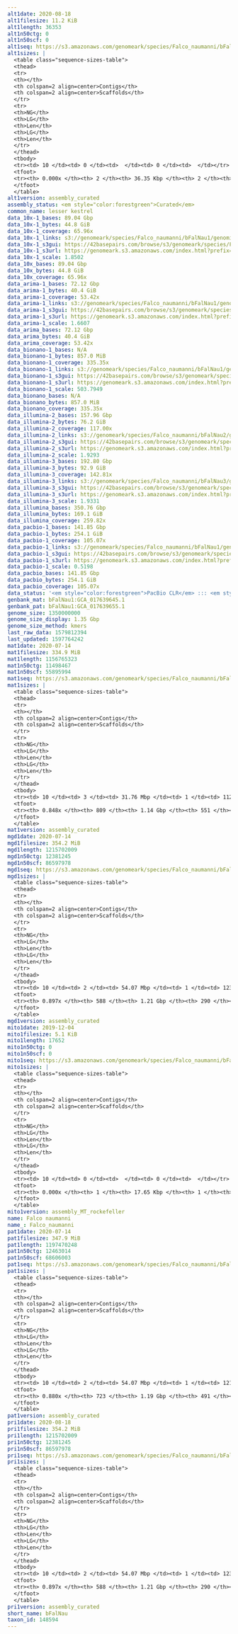 ```yaml
---
alt1date: 2020-08-18
alt1filesize: 11.2 KiB
alt1length: 36353
alt1n50ctg: 0
alt1n50scf: 0
alt1seq: https://s3.amazonaws.com/genomeark/species/Falco_naumanni/bFalNau1/assembly_curated/bFalNau1.alt.cur.20200818.fasta.gz
alt1sizes: |
  <table class="sequence-sizes-table">
  <thead>
  <tr>
  <th></th>
  <th colspan=2 align=center>Contigs</th>
  <th colspan=2 align=center>Scaffolds</th>
  </tr>
  <tr>
  <th>NG</th>
  <th>LG</th>
  <th>Len</th>
  <th>LG</th>
  <th>Len</th>
  </tr>
  </thead>
  <tbody>
  <tr><td> 10 </td><td> 0 </td><td>  </td><td> 0 </td><td>  </td></tr>  <tr><td> 20 </td><td> 0 </td><td>  </td><td> 0 </td><td>  </td></tr>  <tr><td> 30 </td><td> 0 </td><td>  </td><td> 0 </td><td>  </td></tr>  <tr><td> 40 </td><td> 0 </td><td>  </td><td> 0 </td><td>  </td></tr>  <tr style="background-color:#cccccc;"><td> 50 </td><td> 0 </td><td>  </td><td> 0 </td><td>  </td></tr>  <tr><td> 60 </td><td> 0 </td><td>  </td><td> 0 </td><td>  </td></tr>  <tr><td> 70 </td><td> 0 </td><td>  </td><td> 0 </td><td>  </td></tr>  <tr><td> 80 </td><td> 0 </td><td>  </td><td> 0 </td><td>  </td></tr>  <tr><td> 90 </td><td> 0 </td><td>  </td><td> 0 </td><td>  </td></tr>  <tr><td> 100 </td><td> 0 </td><td>  </td><td> 0 </td><td>  </td></tr>  </tbody>
  <tfoot>
  <tr><th> 0.000x </th><th> 2 </th><th> 36.35 Kbp </th><th> 2 </th><th> 36.35 Kbp </th></tr>
  </tfoot>
  </table>
alt1version: assembly_curated
assembly_status: <em style="color:forestgreen">Curated</em>
common_name: lesser kestrel
data_10x-1_bases: 89.04 Gbp
data_10x-1_bytes: 44.8 GiB
data_10x-1_coverage: 65.96x
data_10x-1_links: s3://genomeark/species/Falco_naumanni/bFalNau1/genomic_data/10x/<br>
data_10x-1_s3gui: https://42basepairs.com/browse/s3/genomeark/species/Falco_naumanni/bFalNau1/genomic_data/10x/
data_10x-1_s3url: https://genomeark.s3.amazonaws.com/index.html?prefix=species/Falco_naumanni/bFalNau1/genomic_data/10x/
data_10x-1_scale: 1.8502
data_10x_bases: 89.04 Gbp
data_10x_bytes: 44.8 GiB
data_10x_coverage: 65.96x
data_arima-1_bases: 72.12 Gbp
data_arima-1_bytes: 40.4 GiB
data_arima-1_coverage: 53.42x
data_arima-1_links: s3://genomeark/species/Falco_naumanni/bFalNau1/genomic_data/arima/<br>
data_arima-1_s3gui: https://42basepairs.com/browse/s3/genomeark/species/Falco_naumanni/bFalNau1/genomic_data/arima/
data_arima-1_s3url: https://genomeark.s3.amazonaws.com/index.html?prefix=species/Falco_naumanni/bFalNau1/genomic_data/arima/
data_arima-1_scale: 1.6607
data_arima_bases: 72.12 Gbp
data_arima_bytes: 40.4 GiB
data_arima_coverage: 53.42x
data_bionano-1_bases: N/A
data_bionano-1_bytes: 857.0 MiB
data_bionano-1_coverage: 335.35x
data_bionano-1_links: s3://genomeark/species/Falco_naumanni/bFalNau1/genomic_data/bionano/<br>
data_bionano-1_s3gui: https://42basepairs.com/browse/s3/genomeark/species/Falco_naumanni/bFalNau1/genomic_data/bionano/
data_bionano-1_s3url: https://genomeark.s3.amazonaws.com/index.html?prefix=species/Falco_naumanni/bFalNau1/genomic_data/bionano/
data_bionano-1_scale: 503.7949
data_bionano_bases: N/A
data_bionano_bytes: 857.0 MiB
data_bionano_coverage: 335.35x
data_illumina-2_bases: 157.96 Gbp
data_illumina-2_bytes: 76.2 GiB
data_illumina-2_coverage: 117.00x
data_illumina-2_links: s3://genomeark/species/Falco_naumanni/bFalNau2/genomic_data/illumina/<br>
data_illumina-2_s3gui: https://42basepairs.com/browse/s3/genomeark/species/Falco_naumanni/bFalNau2/genomic_data/illumina/
data_illumina-2_s3url: https://genomeark.s3.amazonaws.com/index.html?prefix=species/Falco_naumanni/bFalNau2/genomic_data/illumina/
data_illumina-2_scale: 1.9293
data_illumina-3_bases: 192.80 Gbp
data_illumina-3_bytes: 92.9 GiB
data_illumina-3_coverage: 142.81x
data_illumina-3_links: s3://genomeark/species/Falco_naumanni/bFalNau3/genomic_data/illumina/<br>
data_illumina-3_s3gui: https://42basepairs.com/browse/s3/genomeark/species/Falco_naumanni/bFalNau3/genomic_data/illumina/
data_illumina-3_s3url: https://genomeark.s3.amazonaws.com/index.html?prefix=species/Falco_naumanni/bFalNau3/genomic_data/illumina/
data_illumina-3_scale: 1.9331
data_illumina_bases: 350.76 Gbp
data_illumina_bytes: 169.1 GiB
data_illumina_coverage: 259.82x
data_pacbio-1_bases: 141.85 Gbp
data_pacbio-1_bytes: 254.1 GiB
data_pacbio-1_coverage: 105.07x
data_pacbio-1_links: s3://genomeark/species/Falco_naumanni/bFalNau1/genomic_data/pacbio/<br>
data_pacbio-1_s3gui: https://42basepairs.com/browse/s3/genomeark/species/Falco_naumanni/bFalNau1/genomic_data/pacbio/
data_pacbio-1_s3url: https://genomeark.s3.amazonaws.com/index.html?prefix=species/Falco_naumanni/bFalNau1/genomic_data/pacbio/
data_pacbio-1_scale: 0.5198
data_pacbio_bases: 141.85 Gbp
data_pacbio_bytes: 254.1 GiB
data_pacbio_coverage: 105.07x
data_status: '<em style="color:forestgreen">PacBio CLR</em> ::: <em style="color:forestgreen">10x</em> ::: <em style="color:forestgreen">Arima</em> ::: <em style="color:forestgreen">Illumina</em>'
genbank_mat: bFalNau1:GCA_017639645.1
genbank_pat: bFalNau1:GCA_017639655.1
genome_size: 1350000000
genome_size_display: 1.35 Gbp
genome_size_method: kmers
last_raw_data: 1579812394
last_updated: 1597764242
mat1date: 2020-07-14
mat1filesize: 334.9 MiB
mat1length: 1156765323
mat1n50ctg: 11498467
mat1n50scf: 55895994
mat1seq: https://s3.amazonaws.com/genomeark/species/Falco_naumanni/bFalNau1/assembly_curated/bFalNau1.mat.decon.20200714.fasta.gz
mat1sizes: |
  <table class="sequence-sizes-table">
  <thead>
  <tr>
  <th></th>
  <th colspan=2 align=center>Contigs</th>
  <th colspan=2 align=center>Scaffolds</th>
  </tr>
  <tr>
  <th>NG</th>
  <th>LG</th>
  <th>Len</th>
  <th>LG</th>
  <th>Len</th>
  </tr>
  </thead>
  <tbody>
  <tr><td> 10 </td><td> 3 </td><td> 31.76 Mbp </td><td> 1 </td><td> 112.42 Mbp </td></tr>  <tr><td> 20 </td><td> 7 </td><td> 26.57 Mbp </td><td> 2 </td><td> 87.23 Mbp </td></tr>  <tr><td> 30 </td><td> 14 </td><td> 20.73 Mbp </td><td> 4 </td><td> 73.02 Mbp </td></tr>  <tr><td> 40 </td><td> 21 </td><td> 16.51 Mbp </td><td> 6 </td><td> 65.16 Mbp </td></tr>  <tr style="background-color:#cccccc;"><td> 50 </td><td> 31 </td><td style="background-color:#88ff88;"> 11.50 Mbp </td><td> 8 </td><td style="background-color:#88ff88;"> 55.90 Mbp </td></tr>  <tr><td> 60 </td><td> 46 </td><td> 7.95 Mbp </td><td> 11 </td><td> 35.70 Mbp </td></tr>  <tr><td> 70 </td><td> 67 </td><td> 5.21 Mbp </td><td> 15 </td><td> 24.35 Mbp </td></tr>  <tr><td> 80 </td><td> 111 </td><td> 1.27 Mbp </td><td> 26 </td><td> 6.08 Mbp </td></tr>  <tr><td> 90 </td><td> 0 </td><td>  </td><td> 0 </td><td>  </td></tr>  <tr><td> 100 </td><td> 0 </td><td>  </td><td> 0 </td><td>  </td></tr>  </tbody>
  <tfoot>
  <tr><th> 0.848x </th><th> 809 </th><th> 1.14 Gbp </th><th> 551 </th><th> 1.16 Gbp </th></tr>
  </tfoot>
  </table>
mat1version: assembly_curated
mgd1date: 2020-07-14
mgd1filesize: 354.2 MiB
mgd1length: 1215702009
mgd1n50ctg: 12381245
mgd1n50scf: 86597978
mgd1seq: https://s3.amazonaws.com/genomeark/species/Falco_naumanni/bFalNau1/assembly_curated/bFalNau1.pat.W.cur.20200714.fasta.gz
mgd1sizes: |
  <table class="sequence-sizes-table">
  <thead>
  <tr>
  <th></th>
  <th colspan=2 align=center>Contigs</th>
  <th colspan=2 align=center>Scaffolds</th>
  </tr>
  <tr>
  <th>NG</th>
  <th>LG</th>
  <th>Len</th>
  <th>LG</th>
  <th>Len</th>
  </tr>
  </thead>
  <tbody>
  <tr><td> 10 </td><td> 2 </td><td> 54.07 Mbp </td><td> 1 </td><td> 123.27 Mbp </td></tr>  <tr><td> 20 </td><td> 6 </td><td> 23.92 Mbp </td><td> 2 </td><td> 121.31 Mbp </td></tr>  <tr><td> 30 </td><td> 12 </td><td> 20.49 Mbp </td><td> 3 </td><td> 113.49 Mbp </td></tr>  <tr><td> 40 </td><td> 19 </td><td> 16.20 Mbp </td><td> 4 </td><td> 92.80 Mbp </td></tr>  <tr style="background-color:#cccccc;"><td> 50 </td><td> 29 </td><td style="background-color:#88ff88;"> 12.38 Mbp </td><td> 6 </td><td style="background-color:#88ff88;"> 86.60 Mbp </td></tr>  <tr><td> 60 </td><td> 41 </td><td> 9.70 Mbp </td><td> 7 </td><td> 72.77 Mbp </td></tr>  <tr><td> 70 </td><td> 59 </td><td> 5.90 Mbp </td><td> 9 </td><td> 53.80 Mbp </td></tr>  <tr><td> 80 </td><td> 90 </td><td> 3.09 Mbp </td><td> 13 </td><td> 30.44 Mbp </td></tr>  <tr><td> 90 </td><td> 0 </td><td>  </td><td> 221 </td><td> 22.28 Kbp </td></tr>  <tr><td> 100 </td><td> 0 </td><td>  </td><td> 0 </td><td>  </td></tr>  </tbody>
  <tfoot>
  <tr><th> 0.897x </th><th> 588 </th><th> 1.21 Gbp </th><th> 290 </th><th> 1.22 Gbp </th></tr>
  </tfoot>
  </table>
mgd1version: assembly_curated
mito1date: 2019-12-04
mito1filesize: 5.1 KiB
mito1length: 17652
mito1n50ctg: 0
mito1n50scf: 0
mito1seq: https://s3.amazonaws.com/genomeark/species/Falco_naumanni/bFalNau1/assembly_MT_rockefeller/bFalNau1.MT.20191204.fasta.gz
mito1sizes: |
  <table class="sequence-sizes-table">
  <thead>
  <tr>
  <th></th>
  <th colspan=2 align=center>Contigs</th>
  <th colspan=2 align=center>Scaffolds</th>
  </tr>
  <tr>
  <th>NG</th>
  <th>LG</th>
  <th>Len</th>
  <th>LG</th>
  <th>Len</th>
  </tr>
  </thead>
  <tbody>
  <tr><td> 10 </td><td> 0 </td><td>  </td><td> 0 </td><td>  </td></tr>  <tr><td> 20 </td><td> 0 </td><td>  </td><td> 0 </td><td>  </td></tr>  <tr><td> 30 </td><td> 0 </td><td>  </td><td> 0 </td><td>  </td></tr>  <tr><td> 40 </td><td> 0 </td><td>  </td><td> 0 </td><td>  </td></tr>  <tr style="background-color:#cccccc;"><td> 50 </td><td> 0 </td><td style="background-color:#ff8888;">  </td><td> 0 </td><td style="background-color:#ff8888;">  </td></tr>  <tr><td> 60 </td><td> 0 </td><td>  </td><td> 0 </td><td>  </td></tr>  <tr><td> 70 </td><td> 0 </td><td>  </td><td> 0 </td><td>  </td></tr>  <tr><td> 80 </td><td> 0 </td><td>  </td><td> 0 </td><td>  </td></tr>  <tr><td> 90 </td><td> 0 </td><td>  </td><td> 0 </td><td>  </td></tr>  <tr><td> 100 </td><td> 0 </td><td>  </td><td> 0 </td><td>  </td></tr>  </tbody>
  <tfoot>
  <tr><th> 0.000x </th><th> 1 </th><th> 17.65 Kbp </th><th> 1 </th><th> 17.65 Kbp </th></tr>
  </tfoot>
  </table>
mito1version: assembly_MT_rockefeller
name: Falco naumanni
name_: Falco_naumanni
pat1date: 2020-07-14
pat1filesize: 347.9 MiB
pat1length: 1197470248
pat1n50ctg: 12463014
pat1n50scf: 68606003
pat1seq: https://s3.amazonaws.com/genomeark/species/Falco_naumanni/bFalNau1/assembly_curated/bFalNau1.pat.decon.20200714.fasta.gz
pat1sizes: |
  <table class="sequence-sizes-table">
  <thead>
  <tr>
  <th></th>
  <th colspan=2 align=center>Contigs</th>
  <th colspan=2 align=center>Scaffolds</th>
  </tr>
  <tr>
  <th>NG</th>
  <th>LG</th>
  <th>Len</th>
  <th>LG</th>
  <th>Len</th>
  </tr>
  </thead>
  <tbody>
  <tr><td> 10 </td><td> 2 </td><td> 54.07 Mbp </td><td> 1 </td><td> 121.25 Mbp </td></tr>  <tr><td> 20 </td><td> 6 </td><td> 23.92 Mbp </td><td> 2 </td><td> 112.11 Mbp </td></tr>  <tr><td> 30 </td><td> 12 </td><td> 20.49 Mbp </td><td> 3 </td><td> 87.93 Mbp </td></tr>  <tr><td> 40 </td><td> 19 </td><td> 16.20 Mbp </td><td> 5 </td><td> 74.68 Mbp </td></tr>  <tr style="background-color:#cccccc;"><td> 50 </td><td> 29 </td><td style="background-color:#88ff88;"> 12.46 Mbp </td><td> 7 </td><td style="background-color:#88ff88;"> 68.61 Mbp </td></tr>  <tr><td> 60 </td><td> 41 </td><td> 9.70 Mbp </td><td> 9 </td><td> 52.54 Mbp </td></tr>  <tr><td> 70 </td><td> 58 </td><td> 6.22 Mbp </td><td> 12 </td><td> 33.98 Mbp </td></tr>  <tr><td> 80 </td><td> 90 </td><td> 2.70 Mbp </td><td> 17 </td><td> 19.50 Mbp </td></tr>  <tr><td> 90 </td><td> 0 </td><td>  </td><td> 0 </td><td>  </td></tr>  <tr><td> 100 </td><td> 0 </td><td>  </td><td> 0 </td><td>  </td></tr>  </tbody>
  <tfoot>
  <tr><th> 0.880x </th><th> 723 </th><th> 1.19 Gbp </th><th> 491 </th><th> 1.20 Gbp </th></tr>
  </tfoot>
  </table>
pat1version: assembly_curated
pri1date: 2020-08-18
pri1filesize: 354.2 MiB
pri1length: 1215702009
pri1n50ctg: 12381245
pri1n50scf: 86597978
pri1seq: https://s3.amazonaws.com/genomeark/species/Falco_naumanni/bFalNau1/assembly_curated/bFalNau1.pri.cur.20200818.fasta.gz
pri1sizes: |
  <table class="sequence-sizes-table">
  <thead>
  <tr>
  <th></th>
  <th colspan=2 align=center>Contigs</th>
  <th colspan=2 align=center>Scaffolds</th>
  </tr>
  <tr>
  <th>NG</th>
  <th>LG</th>
  <th>Len</th>
  <th>LG</th>
  <th>Len</th>
  </tr>
  </thead>
  <tbody>
  <tr><td> 10 </td><td> 2 </td><td> 54.07 Mbp </td><td> 1 </td><td> 123.27 Mbp </td></tr>  <tr><td> 20 </td><td> 6 </td><td> 23.92 Mbp </td><td> 2 </td><td> 121.31 Mbp </td></tr>  <tr><td> 30 </td><td> 12 </td><td> 20.49 Mbp </td><td> 3 </td><td> 113.49 Mbp </td></tr>  <tr><td> 40 </td><td> 19 </td><td> 16.20 Mbp </td><td> 4 </td><td> 92.80 Mbp </td></tr>  <tr style="background-color:#cccccc;"><td> 50 </td><td> 29 </td><td style="background-color:#88ff88;"> 12.38 Mbp </td><td> 6 </td><td style="background-color:#88ff88;"> 86.60 Mbp </td></tr>  <tr><td> 60 </td><td> 41 </td><td> 9.70 Mbp </td><td> 7 </td><td> 72.77 Mbp </td></tr>  <tr><td> 70 </td><td> 59 </td><td> 5.90 Mbp </td><td> 9 </td><td> 53.80 Mbp </td></tr>  <tr><td> 80 </td><td> 90 </td><td> 3.09 Mbp </td><td> 13 </td><td> 30.44 Mbp </td></tr>  <tr><td> 90 </td><td> 0 </td><td>  </td><td> 221 </td><td> 22.28 Kbp </td></tr>  <tr><td> 100 </td><td> 0 </td><td>  </td><td> 0 </td><td>  </td></tr>  </tbody>
  <tfoot>
  <tr><th> 0.897x </th><th> 588 </th><th> 1.21 Gbp </th><th> 290 </th><th> 1.22 Gbp </th></tr>
  </tfoot>
  </table>
pri1version: assembly_curated
short_name: bFalNau
taxon_id: 148594
---
```

